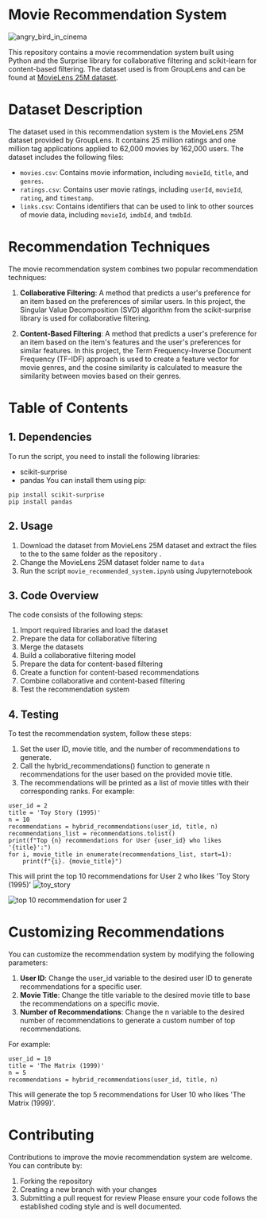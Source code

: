 # Movie Recommendation System
![angry_bird_in_cinema](https://media4.giphy.com/media/3o7rc0qU6m5hneMsuc/giphy.gif?cid=ecf05e47r1fe3wtme87wmqv8bgihs7wrz4qdinb7hl4rjcjl&rid=giphy.gif&ct=g)

This repository contains a movie recommendation system built using Python and the Surprise library for collaborative filtering and scikit-learn for content-based filtering. The dataset used is from GroupLens and can be found at [MovieLens 25M dataset](https://grouplens.org/datasets/movielens/25m/).

# Dataset Description

The dataset used in this recommendation system is the MovieLens 25M dataset provided by GroupLens. It contains 25 million ratings and one million tag applications applied to 62,000 movies by 162,000 users. The dataset includes the following files:

- `movies.csv`: Contains movie information, including `movieId`, `title`, and `genres`.
- `ratings.csv`: Contains user movie ratings, including `userId`, `movieId`, `rating`, and `timestamp`.
- `links.csv`: Contains identifiers that can be used to link to other sources of movie data, including `movieId`, `imdbId`, and `tmdbId`.

# Recommendation Techniques
The movie recommendation system combines two popular recommendation techniques:

1. **Collaborative Filtering**: A method that predicts a user's preference for an item based on the preferences of similar users. In this project, the Singular Value Decomposition (SVD) algorithm from the scikit-surprise library is used for collaborative filtering.

2. **Content-Based Filtering**: A method that predicts a user's preference for an item based on the item's features and the user's preferences for similar features. In this project, the Term Frequency-Inverse Document Frequency (TF-IDF) approach is used to create a feature vector for movie genres, and the cosine similarity is calculated to measure the similarity between movies based on their genres.

# Table of Contents
## 1. Dependencies
To run the script, you need to install the following libraries:

- scikit-surprise
- pandas
You can install them using pip:
```
pip install scikit-surprise
pip install pandas
```

## 2. Usage

1. Download the dataset from MovieLens 25M dataset and extract the files to the to the same folder as the repository .
2. Change the MovieLens 25M dataset folder name to `data`
3. Run the script `movie_recommended_system.ipynb` using Jupyternotebook

## 3. Code Overview

The code consists of the following steps:

1. Import required libraries and load the dataset
2. Prepare the data for collaborative filtering 
3. Merge the datasets 
4. Build a collaborative filtering model
5. Prepare the data for content-based filtering
6. Create a function for content-based recommendations
7. Combine collaborative and content-based filtering
8. Test the recommendation system

## 4. Testing

To test the recommendation system, follow these steps:

1. Set the user ID, movie title, and the number of recommendations to generate.
2. Call the hybrid_recommendations() function to generate n recommendations for the user based on the provided movie title.
3. The recommendations will be printed as a list of movie titles with their corresponding ranks.
For example: 

```
user_id = 2
title = 'Toy Story (1995)'
n = 10
recommendations = hybrid_recommendations(user_id, title, n)
recommendations_list = recommendations.tolist()
print(f"Top {n} recommendations for User {user_id} who likes '{title}':")
for i, movie_title in enumerate(recommendations_list, start=1):
    print(f"{i}. {movie_title}")
```
This will print the top 10 recommendations for User 2 who likes 'Toy Story (1995)'
![toy_story](https://media0.giphy.com/media/Jr9saevgSxACA/giphy.gif?cid=ecf05e47mhiuv53omrzda4lvqkfezznynkvxa28ts5eqngj1&rid=giphy.gif&ct=g)

![top 10 recommendation for user 2](https://user-images.githubusercontent.com/125786884/225857502-592a8d26-cd05-4324-adf3-62e2b889b254.png)



# Customizing Recommendations
You can customize the recommendation system by modifying the following parameters:

1. **User ID**: Change the user_id variable to the desired user ID to generate recommendations for a specific user.
2. **Movie Title**: Change the title variable to the desired movie title to base the recommendations on a specific movie.
3. **Number of Recommendations**: Change the n variable to the desired number of recommendations to generate a custom number of top recommendations.

For example:

```
user_id = 10
title = 'The Matrix (1999)'
n = 5
recommendations = hybrid_recommendations(user_id, title, n)
```

This will generate the top 5 recommendations for User 10 who likes 'The Matrix (1999)'.

# Contributing
Contributions to improve the movie recommendation system are welcome. You can contribute by:

1. Forking the repository
2. Creating a new branch with your changes
3. Submitting a pull request for review
Please ensure your code follows the established coding style and is well documented.
